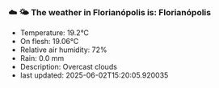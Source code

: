 ### ☁️ 🌤️  The weather in Florianópolis is: Florianópolis

- Temperature: 19.2°C
- On flesh: 19.06°C
- Relative air humidity: 72%
- Rain: 0.0 mm
- Description: Overcast clouds
- last updated: 2025-06-02T15:20:05.920035
